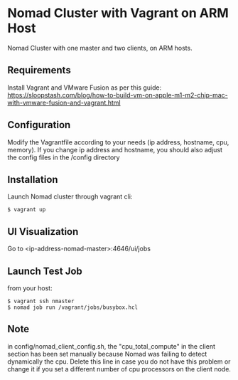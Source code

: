 
# Nomad Cluster with Vagrant on ARM Host

Nomad Cluster with one master and two clients, on ARM hosts.


## Requirements

Install Vagrant and VMware Fusion as per this guide:
https://sloopstash.com/blog/how-to-build-vm-on-apple-m1-m2-chip-mac-with-vmware-fusion-and-vagrant.html


## Configuration

Modify the Vagrantfile according to your needs (ip address, hostname, cpu, memory).
If you change ip address and hostname, you should also adjust the config files in the /config directory


## Installation

Launch Nomad cluster through vagrant cli:

```
$ vagrant up
```

## UI Visualization

Go to \<ip-address-nomad-master\>:4646/ui/jobs

## Launch Test Job

from your host:

```
$ vagrant ssh nmaster
$ nomad job run /vagrant/jobs/busybox.hcl
```

## Note
in config/nomad_client_config.sh, the "cpu_total_compute" in the client section has been set manually because Nomad was failing to detect dynamically the cpu. Delete this line in case you do not have this problem or change it if you set a different number of cpu processors on the client node.